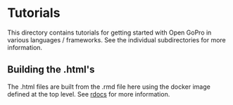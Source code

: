# Tutorials

This directory contains tutorials for getting started with Open GoPro in various languages / frameworks.
See the individual subdirectories for more information.

## Building the .html's

The .html files are built from the .rmd file here using the docker image defined at the
top level. See [rdocs](../tools/rdocs/README.md) for more information.